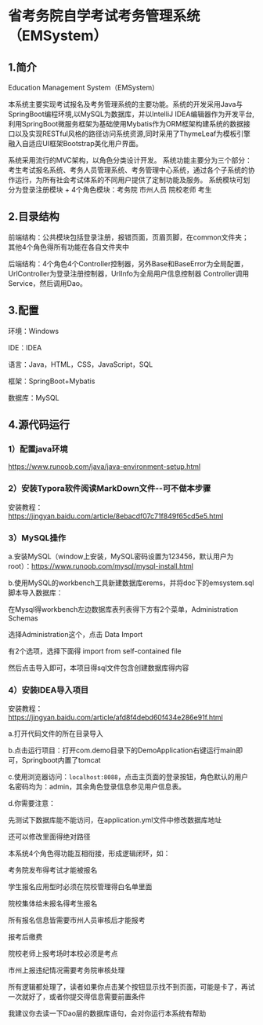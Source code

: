 # 省考务院自学考试考务管理系统（EMSystem）

## 1.简介

  Education Management System（EMSystem）
  
  本系统主要实现考试报名及考务管理系统的主要功能。系统的开发采用Java与SpringBoot编程环境,以MySQL为数据库，并以IntelliJ IDEA编辑器作为开发平台, 利用SpringBoot微服务框架为基础使用Mybatis作为ORM框架构建系统的数据接口以及实现RESTful风格的路径访问系统资源,同时采用了ThymeLeaf为模板引擎融入自适应UI框架Bootstrap美化用户界面。

  系统采用流行的MVC架构，以角色分类设计开发。
  系统功能主要分为三个部分：考生考试报名系统、考务人员管理系统、考务管理中心系统，通过各个子系统的协作运行，为所有社会考试体系的不同用户提供了定制功能及服务。
  系统模块可划分为登录注册模块 + 4个角色模块：考务院   市州人员   院校老师    考生

## 2.目录结构

  前端结构：公共模块包括登录注册，报错页面，页眉页脚，在common文件夹；其他4个角色得所有功能在各自文件夹中
  
  后端结构：4个角色4个Controller控制器，另外Base和BaseError为全局配置，UrlController为登录注册控制器，UrlInfo为全局用户信息控制器
          Controller调用Service，然后调用Dao。
## 3.配置

环境：Windows

IDE：IDEA

语言：Java，HTML，CSS，JavaScript，SQL

框架：SpringBoot+Mybatis

数据库：MySQL

## 4.源代码运行

### 1）配置java环境

https://www.runoob.com/java/java-environment-setup.html

### 2）安装Typora软件阅读MarkDown文件--可不做本步骤

安装教程：https://jingyan.baidu.com/article/8ebacdf07c71f849f65cd5e5.html

### 3）MySQL操作

a.安装MySQL（window上安装，MySQL密码设置为123456，默认用户为root）：https://www.runoob.com/mysql/mysql-install.html

b.使用MySQL的workbench工具新建数据库erems，并将doc下的emsystem.sql脚本导入数据库：

在Mysql得workbench左边数据库表列表得下方有2个菜单，Administration   Schemas

选择Administration这个，点击 Data Import 

有2个选项，选择下面得  import from self-contained file

然后点击导入即可，本项目得sql文件包含创建数据库得内容


### 4）安装IDEA导入项目

安装教程：https://jingyan.baidu.com/article/afd8f4debd60f434e286e91f.html

a.打开代码文件的所在目录导入

b.点击运行项目：打开com.demo目录下的DemoApplication右键运行main即可，Springboot内置了tomcat

c.使用浏览器访问：`localhost:8088`，点击主页面的登录按钮，角色默认的用户名密码均为：admin，其余角色登录信息参见用户信息表。

d.你需要注意：

  先测试下数据库能不能访问，在application.yml文件中修改数据库地址
  
  还可以修改里面得绝对路径
  
  本系统4个角色得功能互相衔接，形成逻辑闭环，如：
  
  考务院发布得考试才能被报名
  
  学生报名应用型时必须在院校管理得白名单里面
  
  院校集体给未报名得考生报名
  
  所有报名信息皆需要市州人员审核后才能报考
  
  报考后缴费
  
  院校老师上报考场时本校必须是考点
  
  市州上报违纪情况需要考务院审核处理
  
  
  所有逻辑都处理了，读者如果你点击某个按钮显示找不到页面，可能是卡了，再试一次就好了，或者你提交得信息需要前置条件
  
  我建议你去读一下Dao层的数据库语句，会对你运行本系统有帮助
